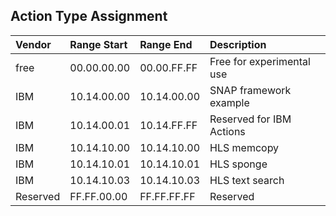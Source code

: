 ## Action Type Assignment
Vendor | Range Start | Range End | Description
:--- | :--- | :--- | :---
free | 00.00.00.00 | 00.00.FF.FF | Free for experimental use
IBM | 10.14.00.00 | 10.14.00.00 | SNAP framework example
IBM | 10.14.00.01 | 10.14.FF.FF | Reserved for IBM Actions
IBM | 10.14.10.00 | 10.14.10.00 | HLS memcopy
IBM | 10.14.10.01 | 10.14.10.01 | HLS sponge
IBM | 10.14.10.03 | 10.14.10.03 | HLS text search
Reserved | FF.FF.00.00 | FF.FF.FF.FF | Reserved
